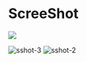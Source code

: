 <html><body></body><h1>ScreeShot</h1>
  <img src="![sshot-1](https://github.com/MANIKANDAN-IT21/WeatherDataset-Analysis/assets/95203058/58567024-5af2-45da-aa57-2c14276e17fe)"</img><body></body></html>

![sshot-3](https://github.com/MANIKANDAN-IT21/WeatherDataset-Analysis/assets/95203058/1dd351a0-ce52-49ad-bd36-163f7cd9b4e5)
![sshot-2](https://github.com/MANIKANDAN-IT21/WeatherDataset-Analysis/assets/95203058/944a19f0-0562-47c6-a84a-495c6ba03acf)
